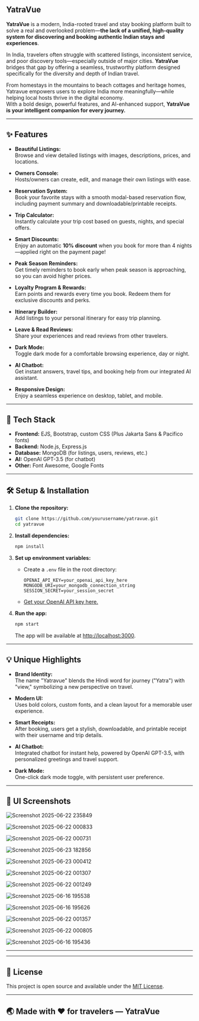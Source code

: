 ## YatraVue

**YatraVue** is a modern, India-rooted travel and stay booking platform built to solve a real and overlooked problem—**the lack of a unified, high-quality system for discovering and booking authentic Indian stays and experiences**.

In India, travelers often struggle with scattered listings, inconsistent service, and poor discovery tools—especially outside of major cities. **YatraVue** bridges that gap by offering a seamless, trustworthy platform designed specifically for the diversity and depth of Indian travel.

From homestays in the mountains to beach cottages and heritage homes, Yatravue empowers users to explore India more meaningfully—while helping local hosts thrive in the digital economy.  
With a bold design, powerful features, and AI-enhanced support, **YatraVue is your intelligent companion for every journey.**

---

## ✨ Features

- **Beautiful Listings:**  
  Browse and view detailed listings with images, descriptions, prices, and locations.

- **Owners Console:**  
  Hosts/owners can create, edit, and manage their own listings with ease.

- **Reservation System:**  
  Book your favorite stays with a smooth modal-based reservation flow, including payment summary and downloadable/printable receipts.

- **Trip Calculator:**  
  Instantly calculate your trip cost based on guests, nights, and special offers.

- **Smart Discounts:**  
  Enjoy an automatic **10% discount** when you book for more than 4 nights—applied right on the payment page!

- **Peak Season Reminders:**  
  Get timely reminders to book early when peak season is approaching, so you can avoid higher prices.

- **Loyalty Program & Rewards:**  
  Earn points and rewards every time you book. Redeem them for exclusive discounts and perks.

- **Itinerary Builder:**  
  Add listings to your personal itinerary for easy trip planning.

- **Leave & Read Reviews:**  
  Share your experiences and read reviews from other travelers.

- **Dark Mode:**  
  Toggle dark mode for a comfortable browsing experience, day or night.

- **AI Chatbot:**  
  Get instant answers, travel tips, and booking help from our integrated AI assistant.

- **Responsive Design:**  
  Enjoy a seamless experience on desktop, tablet, and mobile.

-----

## 🚀 Tech Stack

- **Frontend:** EJS, Bootstrap, custom CSS (Plus Jakarta Sans & Pacifico fonts)
- **Backend:** Node.js, Express.js
- **Database:** MongoDB (for listings, users, reviews, etc.)
- **AI:** OpenAI GPT-3.5 (for chatbot)
- **Other:** Font Awesome, Google Fonts

-----

## 🛠️ Setup & Installation

1. **Clone the repository:**
   ```sh
   git clone https://github.com/yourusername/yatravue.git
   cd yatravue
   ```

2. **Install dependencies:**
   ```sh
   npm install
   ```

3. **Set up environment variables:**
   - Create a `.env` file in the root directory:
     ```
     OPENAI_API_KEY=your_openai_api_key_here
     MONGODB_URI=your_mongodb_connection_string
     SESSION_SECRET=your_session_secret
     ```
   - [Get your OpenAI API key here.](https://platform.openai.com/api-keys)

4. **Run the app:**
   ```sh
   npm start
   ```
   The app will be available at [http://localhost:3000](http://localhost:3000).

-----

## 💡 Unique Highlights

- **Brand Identity:**  
  The name "Yatravue" blends the Hindi word for journey ("Yatra") with "view," symbolizing a new perspective on travel.

- **Modern UI:**  
  Uses bold colors, custom fonts, and a clean layout for a memorable user experience.

- **Smart Receipts:**  
  After booking, users get a stylish, downloadable, and printable receipt with their username and trip details.

- **AI Chatbot:**  
  Integrated chatbot for instant help, powered by OpenAI GPT-3.5, with personalized greetings and travel support.

- **Dark Mode:**  
  One-click dark mode toggle, with persistent user preference.

-----

## 📸 UI Screenshots

![Screenshot 2025-06-22 235849](https://github.com/user-attachments/assets/be5065b6-5e6f-45cc-9f7a-78a897db9fd5)

![Screenshot 2025-06-22 000833](https://github.com/user-attachments/assets/ede80a24-3ba5-4df9-b501-708680021f2e)

![Screenshot 2025-06-22 000731](https://github.com/user-attachments/assets/c234374c-bc2d-4010-8ee8-120e27fcc34c)

![Screenshot 2025-06-23 182856](https://github.com/user-attachments/assets/e7325916-554f-4143-b68a-f2f3bccc72f9)

![Screenshot 2025-06-23 000412](https://github.com/user-attachments/assets/d38cc2ba-91b4-4e9d-8964-2abc8161772c)

![Screenshot 2025-06-22 001307](https://github.com/user-attachments/assets/4d1b42a8-5c92-4e11-8493-ad2d429adb10)

![Screenshot 2025-06-22 001249](https://github.com/user-attachments/assets/bbaa9602-d423-476f-94d6-7334b700193d)

![Screenshot 2025-06-16 195538](https://github.com/user-attachments/assets/5f05ddd1-b3f5-4738-9a96-61abbd5a5cc7)

![Screenshot 2025-06-16 195626](https://github.com/user-attachments/assets/4797daf6-6538-4cd4-95b0-1ad5adfb87b1)

![Screenshot 2025-06-22 001357](https://github.com/user-attachments/assets/dd57f961-b0f9-4b72-9eaf-388987ae0dd8)

![Screenshot 2025-06-22 000805](https://github.com/user-attachments/assets/aebc841d-bfdf-46e4-9cf4-e31f1f8cd99a)

![Screenshot 2025-06-16 195436](https://github.com/user-attachments/assets/d6b73a1d-136c-4711-8123-b744fcc89c4c)

-----

-----

## 📄 License

This project is open source and available under the [MIT License](LICENSE).

-----

## 🌏 Made with ❤️ for travelers — **YatraVue**
